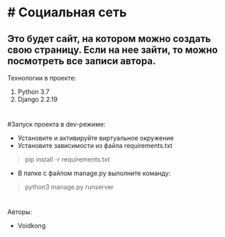 # **# ****Социальная сеть******

## Это будет сайт, на котором можно создать свою страницу. Если на нее зайти, то можно посмотреть все записи автора.
Технологии в проекте:

 1. Python 3.7  
 2. Django 2.2.19


#
#Запуск проекта в dev-режиме:

 - Установите и активируйте виртуальное окружение
 - Установите зависимости из файла requirements.txt

> pip install -r requirements.txt

 - В папке с файлом manage.py выполните команду:

> python3 manage.py runserver

#
Авторы:

 - Voidkong
